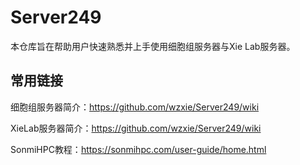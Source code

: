 # Server249
本仓库旨在帮助用户快速熟悉并上手使用细胞组服务器与Xie Lab服务器。

## 常用链接
细胞组服务器简介：https://github.com/wzxie/Server249/wiki

XieLab服务器简介：https://github.com/wzxie/Server249/wiki

SonmiHPC教程：https://sonmihpc.com/user-guide/home.html

